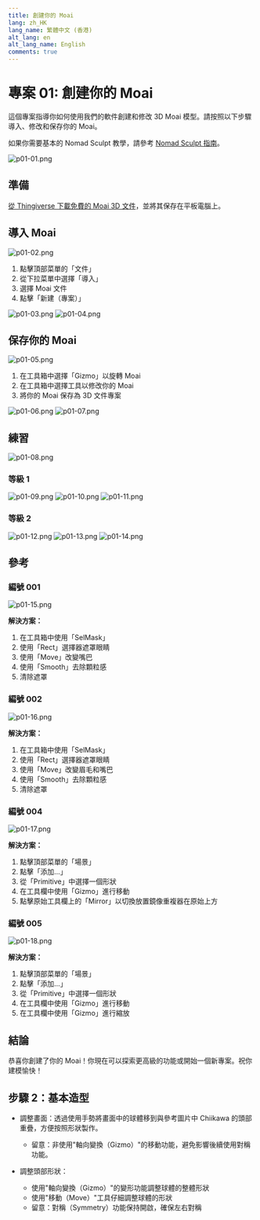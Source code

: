 ```yaml
---
title: 創建你的 Moai
lang: zh_HK
lang_name: 繁體中文 (香港)
alt_lang: en
alt_lang_name: English
comments: true
---
```


# 專案 01: 創建你的 Moai

這個專案指導你如何使用我們的軟件創建和修改 3D Moai 模型。請按照以下步驟導入、修改和保存你的 Moai。

如果你需要基本的 Nomad Sculpt 教學，請參考 [Nomad Sculpt 指南](../resources/NomadSculpt/index.md)。

![p01-01.png](images/P01-01.jpg)

## 準備

[從 Thingiverse 下載免費的 Moai 3D 文件](https://www.thingiverse.com/thing:144668)，並將其保存在平板電腦上。

## 導入 Moai

![p01-02.png](images/P01-02.jpg)

1. 點擊頂部菜單的「文件」
2. 從下拉菜單中選擇「導入」
3. 選擇 Moai 文件
4. 點擊「新建（專案）」

![p01-03.png](images/P01-03.jpg)
![p01-04.png](images/P01-04.jpg)

## 保存你的 Moai

![p01-05.png](images/P01-05.jpg)

1. 在工具箱中選擇「Gizmo」以旋轉 Moai
2. 在工具箱中選擇工具以修改你的 Moai
3. 將你的 Moai 保存為 3D 文件專案

![p01-06.png](images/P01-06.jpg)
![p01-07.png](images/P01-07.jpg)

## 練習

![p01-08.png](images/P01-08.jpg)

### 等級 1

![p01-09.png](images/P01-09.jpg)
![p01-10.png](images/P01-10.jpg)
![p01-11.png](images/P01-11.jpg)

### 等級 2

![p01-12.png](images/P01-12.jpg)
![p01-13.png](images/P01-13.jpg)
![p01-14.png](images/P01-14.jpg)

## 參考

### 編號 001

![p01-15.png](images/P01-15.jpg)

**解決方案：**

1. 在工具箱中使用「SelMask」
2. 使用「Rect」選擇器遮罩眼睛
3. 使用「Move」改變嘴巴
4. 使用「Smooth」去除顆粒感
5. 清除遮罩

### 編號 002

![p01-16.png](images/P01-16.jpg)

**解決方案：**

1. 在工具箱中使用「SelMask」
2. 使用「Rect」選擇器遮罩眼睛
3. 使用「Move」改變眉毛和嘴巴
4. 使用「Smooth」去除顆粒感
5. 清除遮罩

### 編號 004

![p01-17.png](images/P01-17.jpg)

**解決方案：**

1. 點擊頂部菜單的「場景」
2. 點擊「添加...」
3. 從「Primitive」中選擇一個形狀
4. 在工具欄中使用「Gizmo」進行移動
5. 點擊原始工具欄上的「Mirror」以切換放置鏡像重複器在原始上方

### 編號 005

![p01-18.png](images/P01-18.jpg)

**解決方案：**

1. 點擊頂部菜單的「場景」
2. 點擊「添加...」
3. 從「Primitive」中選擇一個形狀
4. 在工具欄中使用「Gizmo」進行移動
5. 在工具欄中使用「Gizmo」進行縮放

## 結論

恭喜你創建了你的 Moai！你現在可以探索更高級的功能或開始一個新專案。祝你建模愉快！

## 步驟 2：基本造型

* 調整畫面：透過使用手勢將畫面中的球體移到與參考圖片中 Chiikawa 的頭部重疊，方便按照形狀製作。
   - 留意：非使用"軸向變換（Gizmo）"的移動功能，避免影響後續使用對稱功能。

* 調整頭部形狀：
   * 使用"軸向變換（Gizmo）"的變形功能調整球體的整體形狀
   * 使用"移動（Move）"工具仔細調整球體的形狀
   - 留意：對稱（Symmetry）功能保持開啟，確保左右對稱 